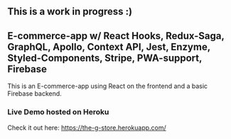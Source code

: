 This is a work in progress :)
---

## E-commerce-app w/ React Hooks, Redux-Saga, GraphQL, Apollo, Context API, Jest, Enzyme, Styled-Components, Stripe, PWA-support, Firebase

This is an E-commerce-app using React on the frontend and a basic Firebase backend.


### Live Demo hosted on Heroku
Check it out here:
https://the-g-store.herokuapp.com/


